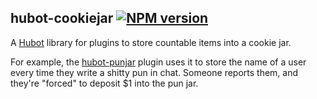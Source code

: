 ## hubot-cookiejar [![NPM version](https://badge.fury.io/js/hubot-cookiejar.png)](http://badge.fury.io/js/hubot-cookiejar)

A [Hubot](https://github.com/github/hubot) library for plugins to store countable items into a cookie jar.

For example, the [hubot-punjar](https://github.com/jonursenbach/hubot-punjar) plugin uses it to store the name of a user
every time they write a shitty pun in chat. Someone reports them, and they're "forced" to deposit $1 into the pun jar.
